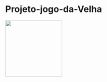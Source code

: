 # Projeto-jogo-da-Velha

<div>
<img height="180em" src="https://github-readme-stats.vercel.app/api/pin/?username=ytalo&repo=github-readme-stats&cache_seconds=86400&theme=darcula"/>
</div>
